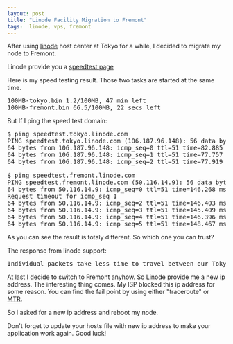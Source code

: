 ```yaml
---
layout: post
title: "Linode Facility Migration to Fremont"
tags:  linode, vps, fremont
---
```


After using <a href='www.linode.com'>linode</a> host center at Tokyo for a while, I decided to migrate my node to Fremont.

Linode provide you a <a href='http://www.linode.com/speedtest/'>speedtest page</a>

Here is my speed testing result. Those two tasks are started at the same time.

<pre>
100MB-tokyo.bin 1.2/100MB, 47 min left
100MB-fremont.bin 66.5/100MB, 22 secs left
</pre>

But If I ping the speed test domain:
<pre>
$ ping speedtest.tokyo.linode.com
PING speedtest.tokyo.linode.com (106.187.96.148): 56 data bytes
64 bytes from 106.187.96.148: icmp_seq=0 ttl=51 time=82.885 ms
64 bytes from 106.187.96.148: icmp_seq=1 ttl=51 time=77.757 ms
64 bytes from 106.187.96.148: icmp_seq=2 ttl=51 time=77.919 ms

$ ping speedtest.fremont.linode.com
PING speedtest.fremont.linode.com (50.116.14.9): 56 data bytes
64 bytes from 50.116.14.9: icmp_seq=0 ttl=51 time=146.268 ms
Request timeout for icmp_seq 1
64 bytes from 50.116.14.9: icmp_seq=2 ttl=51 time=146.403 ms
64 bytes from 50.116.14.9: icmp_seq=3 ttl=51 time=145.409 ms
64 bytes from 50.116.14.9: icmp_seq=4 ttl=51 time=146.396 ms
64 bytes from 50.116.14.9: icmp_seq=5 ttl=51 time=148.467 ms
</pre>

As you can see the result is totaly different. So which one you can trust?

The response from linode support:

<pre>
Individual packets take less time to travel between our Tokyo datacenter and your location than our Fremont datacenter, but that our Fremont datacenter is able to provide you with faster download speeds to your location. Which location is better for you depends on whether your use case likes decreased latency, or better download speeds.
</pre>

At last I decide to switch to Fremont anyhow. So Linode provide me a new ip address. The interesting thing comes. My ISP blocked this ip address for some reason. You can find the fail point by using either "traceroute" or <a href='http://library.linode.com/linux-tools/mtr/'>MTR</a>.

So I asked for a new ip address and reboot my node. 

Don't forget to update your hosts file with new ip address to make your application work again. Good luck!

